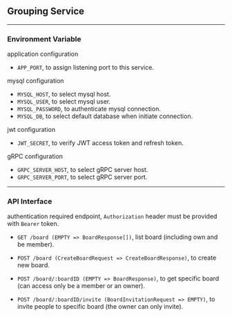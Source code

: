 ## Grouping Service

<hr>

### Environment Variable

application configuration

- `APP_PORT`, to assign listening port to this service.

mysql configuration

- `MYSQL_HOST`, to select mysql host.
- `MYSQL_USER`, to select mysql user.
- `MYSQL_PASSWORD`, to authenticate mysql connection.
- `MYSQL_DB`, to select default database when initiate connection.

jwt configuration
- `JWT_SECRET`, to verify JWT access token and refresh token.

gRPC configuration
- `GRPC_SERVER_HOST`, to select gRPC server host.
- `GRPC_SERVER_PORT`, to select gRPC server port.

<hr>

### API Interface

authentication required endpoint, `Authorization` header must be provided with `Bearer` token.


- `GET /board (EMPTY => BoardResponse[])`, list board (including own and be member).


- `POST /board (CreateBoardRequest => CreateBoardResponse)`, to create new board.


- `POST /board/:boardID (EMPTY => BoardResponse)`, to get specific board (can access only be a member or an owner).


- `POST /board/:boardID/invite (BoardInvitationRequest => EMPTY)`, to invite people to specific board (the owner can only invite). 
